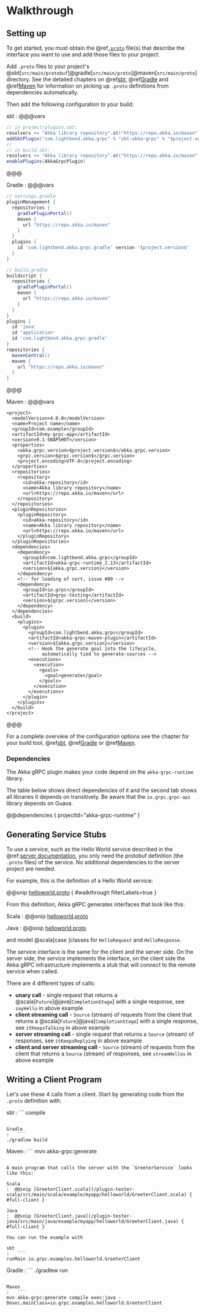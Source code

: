 # Walkthrough

## Setting up

To get started, you must obtain the @ref[`.proto`](../proto.md) file(s) that describe the interface you want to use and add those files to your project.

Add `.proto` files to your project's @sbt[`src/main/protobuf`]@gradle[`src/main/proto`]@maven[`src/main/proto`] directory.
See the detailed chapters on @ref[sbt](../buildtools/sbt.md), @ref[Gradle](../buildtools/gradle.md) and @ref[Maven](../buildtools/maven.md) for information on picking up
`.proto` definitions from dependencies automatically.

Then add the following configuration to your build:

sbt
:   @@@vars
```scala
// in project/plugins.sbt:
resolvers += "Akka library repository".at("https://repo.akka.io/maven")
addSbtPlugin("com.lightbend.akka.grpc" % "sbt-akka-grpc" % "$project.version$")
//
// in build.sbt:
resolvers += "Akka library repository".at("https://repo.akka.io/maven")
enablePlugins(AkkaGrpcPlugin)
```
@@@

Gradle
:  @@@vars
```gradle
// settings.gradle
pluginManagement {
  repositories {
    gradlePluginPortal()
    maven {
      url "https://repo.akka.io/maven"
    }
  }
  plugins {
    id 'com.lightbend.akka.grpc.gradle' version '$project.version$'
  }
}

// build.gradle
buildscript {
  repositories {
    gradlePluginPortal()
    maven {
      url "https://repo.akka.io/maven"
    }
  }
}
plugins {
  id 'java'
  id 'application'
  id 'com.lightbend.akka.grpc.gradle'
}
repositories {
  mavenCentral()
  maven {
    url "https://repo.akka.io/maven"
  }
}
```
@@@

Maven
:   @@@vars
```
<project>
  <modelVersion>4.0.0</modelVersion>
  <name>Project name</name>
  <groupId>com.example</groupId>
  <artifactId>my-grpc-app</artifactId>
  <version>0.1-SNAPSHOT</version>
  <properties>
    <akka.grpc.version>$project.version$</akka.grpc.version>
    <grpc.version>$grpc.version$</grpc.version>
    <project.encoding>UTF-8</project.encoding>
  </properties>
  <repositories>
    <repository>
      <id>akka-repository</id>
      <name>Akka library repository</name>
      <url>https://repo.akka.io/maven</url>
    </repository>
  </repositories>
  <pluginRepositories>
    <pluginRepository>
      <id>akka-repository</id>
      <name>Akka library repository</name>
      <url>https://repo.akka.io/maven</url>
    </pluginRepository>
  </pluginRepositories>
  <dependencies>
    <dependency>
      <groupId>com.lightbend.akka.grpc</groupId>
      <artifactId>akka-grpc-runtime_2.13</artifactId>
      <version>${akka.grpc.version}</version>
    </dependency>
    <!-- for loading of cert, issue #89 -->
    <dependency>
      <groupId>io.grpc</groupId>
      <artifactId>grpc-testing</artifactId>
      <version>${grpc.version}</version>
    </dependency>
  </dependencies>
  <build>
    <plugins>
      <plugin>
        <groupId>com.lightbend.akka.grpc</groupId>
        <artifactId>akka-grpc-maven-plugin</artifactId>
        <version>${akka.grpc.version}</version>
        <!-- Hook the generate goal into the lifecycle,
             automatically tied to generate-sources -->
        <executions>
          <execution>
            <goals>
              <goal>generate</goal>
            </goals>
          </execution>
        </executions>
      </plugin>
    </plugins>
  </build>
</project>
```
@@@

For a complete overview of the configuration options see the chapter for your build tool, @ref[sbt](../buildtools/sbt.md), @ref[Gradle](../buildtools/gradle.md) or @ref[Maven](../buildtools/maven.md).

### Dependencies

The Akka gRPC plugin makes your code depend on the `akka-grpc-runtime` library.

The table below shows direct dependencies of it and the second tab shows all libraries it depends on transitively. Be aware that the `io.grpc.grpc-api` library depends on Guava.

@@dependencies { projectId="akka-grpc-runtime" }

## Generating Service Stubs

To use a service, such as the Hello World service described in the @ref:[server documentation](../server/index.md),
you only need the protobuf definition (the `.proto` files) of the service. No additional dependencies to
the server project are needed.

For example, this is the definition of a Hello World service:

@@snip [helloworld.proto](/plugin-tester-scala/src/main/protobuf/helloworld.proto) { #walkthrough filterLabels=true }

From this definition, Akka gRPC generates interfaces that look like this:

Scala
:  @@snip [helloworld.proto](/plugin-tester-scala/target/scala-2.13/src_managed/main/example/myapp/helloworld/grpc/GreeterService.scala)

Java
:  @@snip [helloworld.proto](/plugin-tester-java/target/scala-2.13/src_managed/main/example/myapp/helloworld/grpc/GreeterService.java)

and model @scala[case ]classes for `HelloRequest` and `HelloResponse`.

The service interface is the same for the client and the server side. On the server side, the service implements the interface,
on the client side the Akka gRPC infrastructure implements a stub that will connect to the remote service when called.

There are 4 different types of calls:

* **unary call** - single request that returns a @scala[`Future`]@java[`CompletionStage`] with a single response,
  see `sayHello` in above example
* **client streaming call** - `Source` (stream) of requests from the client that returns a
  @scala[`Future`]@java[`CompletionStage`] with a single response,
  see `itKeepsTalking` in above example
* **server streaming call** - single request that returns a `Source` (stream) of responses,
  see `itKeepsReplying` in above example
* **client and server streaming call** - `Source` (stream) of requests from the client that returns a
  `Source` (stream) of responses,
  see `streamHellos` in above example

## Writing a Client Program

Let's use these 4 calls from a client. Start by generating code from the `.proto` definition with:

sbt
:   ```
compile
```

Gradle
:   ```
./gradlew build
```

Maven
:   ```
mvn akka-grpc:generate
```

A main program that calls the server with the `GreeterService` looks like this:

Scala
:  @@snip [GreeterClient.scala](/plugin-tester-scala/src/main/scala/example/myapp/helloworld/GreeterClient.scala) { #full-client }

Java
:  @@snip [GreeterClient.java](/plugin-tester-java/src/main/java/example/myapp/helloworld/GreeterClient.java) { #full-client }

You can run the example with

sbt
:   ```
runMain io.grpc.examples.helloworld.GreeterClient
```

Gradle
:   ```
./gradlew run
```

Maven
:   ```
mvn akka-grpc:generate compile exec:java -Dexec.mainClass=io.grpc.examples.helloworld.GreeterClient
```

